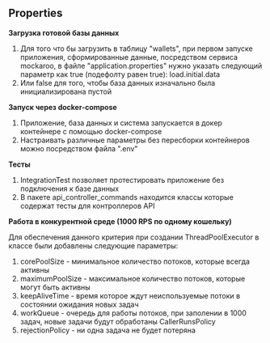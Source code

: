 ## Properties

**Загрузка готовой базы данных**
1. Для того что бы загрузить в таблицу "wallets", при первом запуске приложения, сформированные данные, посредством сервиса mockaroo, 
в файле "application.properties" нужно указать следующий параметр как true (подефолту равен true): 
load.initial.data
2. Или false для того, чтобы база данных изначально была инициализирована пустой

**Запуск через docker-compose**
1. Приложение, база данных и система запускается в докер контейнере с помощью docker-compose
2. Настраивать различные параметры без пересборки контейнеров можно посредством файла ".env"

**Тесты**
1. IntegrationTest позволяет протестировать приложение без подключения к базе данных
2. В пакете api_controller_commands находится классы которые содержат тесты для контроллеров API

**Работа в конкурентной среде (1000 RPS по одному кошельку)**

Для обеспечения данного критерия при создании ThreadPoolExecutor в классе были добавлены следующие параметры:
1. corePoolSize - минимальное количество потоков, которые всегда активны
2. maximumPoolSize - максимальное количество потоков, которые могут быть активны
3. keepAliveTime - время которое ждут неиспользуемые потоки в состоянии ожидания новых задач
4. workQueue - очередь для работы потоков, при заполении в 1000 задач, новые задачи будут обработаны CallerRunsPolicy
5. rejectionPolicy - ни одна задача не будет потеряна